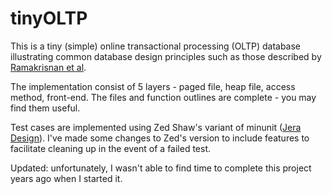 tinyOLTP
========

This is a tiny (simple) online transactional processing (OLTP) database illustrating common database design principles such as those described by [Ramakrisnan et al](http://www.amazon.com/gp/product/007123151X/ref=as_li_ss_tl?ie=UTF8&camp=1789&creative=390957&creativeASIN=007123151X&linkCode=as2&tag=artfumarke-20).

The implementation consist of 5 layers - paged file, heap file, access method, front-end. The files and function outlines are complete - you may find them useful. 

Test cases are implemented using Zed Shaw's variant of minunit ([Jera Design](http://www.jera.com/techinfo/jtns/jtn002.html)). I've made some changes to Zed's version to include features to facilitate cleaning up in the event of a failed test.

Updated: unfortunately, I wasn't able to find time to complete this project years ago when I started it.
